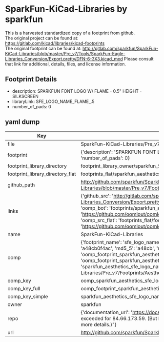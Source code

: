 # SparkFun-KiCad-Libraries by sparkfun  
This is a harvested standardized copy of a footprint from github.  
The original project can be found at:  
https://gitlab.com/kicad/libraries/kicad-footprints  
The original footprint can be found at:
http://gitlab.com/sparkfun/SparkFun-KiCad-Libraries/blob/master/Pre_v7/Tools/SparkFun-Eagle-Libraries_Conversion/Export.pretty/DFN-6-3X3.kicad_mod
Please consult that link for additional, details, files, and license information.  
## Footprint Details
* description: SPARKFUN FONT LOGO W/ FLAME - 0.5" HEIGHT - SILKSCREEN  
* libraryLink: SFE_LOGO_NAME_FLAME_.5  
* number_of_pads: 0  
## yaml dump  
| Key | Value |  
| --- | --- |  
| file | SparkFun-KiCad-Libraries/Pre_v7/Footprints/Aesthetics.pretty/SFE_LOGO_NAME_FLAME_.5.kicad_mod |  
| footprint | {'description': 'SPARKFUN FONT LOGO W/ FLAME - 0.5" HEIGHT - SILKSCREEN', 'libraryLink': 'SFE_LOGO_NAME_FLAME_.5', 'number_of_pads': 0} |  
| footprint_library_directory | footprint_library_owner/sparkfun_SparkFun-KiCad-Libraries |  
| footprint_library_directory_flat | footprints_flat/sparkfun_aesthetics_sfe_logo_name_flame_5/working |  
| github_path | http://github.com/sparkfun/SparkFun-KiCad-Libraries/blob/master/Pre_v7/Footprints/Aesthetics.pretty/SFE_LOGO_NAME_FLAME_.5.kicad_mod |  
| links | {'github_src': 'http://gitlab.com/sparkfun/SparkFun-KiCad-Libraries/blob/master/Pre_v7/Tools/SparkFun-Eagle-Libraries_Conversion/Export.pretty/DFN-6-3X3.kicad_mod', 'github_src_repo': 'https://gitlab.com/kicad/libraries/kicad-footprints', 'oomp_bot': 'footprints/sparkfun_aesthetics_sfe_logo_name_flame_5/working', 'oomp_bot_github': 'https://github.com/oomlout/oomlout_oomp_footprint_bot/tree/main/footprints/sparkfun_aesthetics_sfe_logo_name_flame_5/working', 'oomp_src_flat': 'footprints_flat/footprints_flat/sparkfun_aesthetics_sfe_logo_name_flame_5/working', 'oomp_src_flat_github': 'https://github.com/oomlout/oomlout_oomp_footprint_src/tree/main/footprints_flat/sparkfun_aesthetics_sfe_logo_name_flame_5/working'} |  
| name | SparkFun-KiCad-Libraries |  
| oomp | {'footprint_name': 'sfe_logo_name_flame_5', 'library_name': 'aesthetics', 'md5': 'a48cb0f4ac7c64ef57cf0972dd16e98c', 'md5_10': 'a48cb0f4ac', 'md5_5': 'a48cb', 'md5_6': 'a48cb0', 'oomp_key': 'oomp_sparkfun_aesthetics_sfe_logo_name_flame_5', 'oomp_key_extra': 'oomp_footprint_sparkfun_aesthetics_sfe_logo_name_flame_5', 'oomp_key_full': 'oomp_footprint_sparkfun_aesthetics_sfe_logo_name_flame_5_a48cb0', 'oomp_key_simple': 'sparkfun_aesthetics_sfe_logo_name_flame_5', 'original_filename': 'SparkFun-KiCad-Libraries/Pre_v7/Footprints/Aesthetics.pretty/SFE_LOGO_NAME_FLAME_.5.kicad_mod', 'owner_name': 'sparkfun'} |  
| oomp_key | oomp_sparkfun_aesthetics_sfe_logo_name_flame_5 |  
| oomp_key_full | oomp_footprint_sparkfun_aesthetics_sfe_logo_name_flame_5 |  
| oomp_key_simple | sparkfun_aesthetics_sfe_logo_name_flame_5 |  
| owner | sparkfun |  
| repo | {'documentation_url': 'https://docs.github.com/rest/overview/resources-in-the-rest-api#rate-limiting', 'message': "API rate limit exceeded for 84.66.173.59. (But here's the good news: Authenticated requests get a higher rate limit. Check out the documentation for more details.)"} |  
| url | http://github.com/sparkfun/SparkFun-KiCad-Libraries |  

